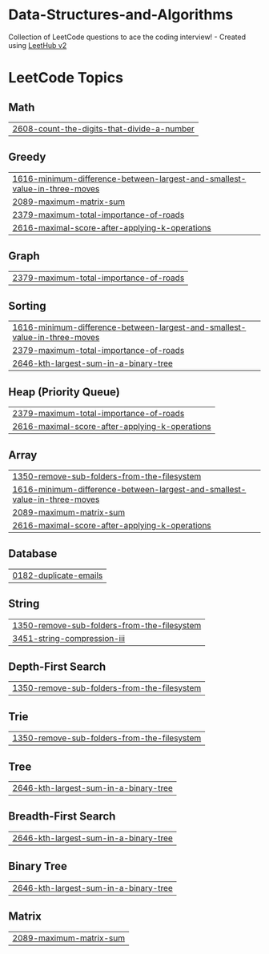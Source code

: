 # Data-Structures-and-Algorithms
Collection of LeetCode questions to ace the coding interview! - Created using [LeetHub v2](https://github.com/arunbhardwaj/LeetHub-2.0)

<!---LeetCode Topics Start-->
# LeetCode Topics
## Math
|  |
| ------- |
| [2608-count-the-digits-that-divide-a-number](https://github.com/Abhinavgit123/Data-Structures-and-Algorithms/tree/master/2608-count-the-digits-that-divide-a-number) |
## Greedy
|  |
| ------- |
| [1616-minimum-difference-between-largest-and-smallest-value-in-three-moves](https://github.com/Abhinavgit123/Data-Structures-and-Algorithms/tree/master/1616-minimum-difference-between-largest-and-smallest-value-in-three-moves) |
| [2089-maximum-matrix-sum](https://github.com/Abhinavgit123/Data-Structures-and-Algorithms/tree/master/2089-maximum-matrix-sum) |
| [2379-maximum-total-importance-of-roads](https://github.com/Abhinavgit123/Data-Structures-and-Algorithms/tree/master/2379-maximum-total-importance-of-roads) |
| [2616-maximal-score-after-applying-k-operations](https://github.com/Abhinavgit123/Data-Structures-and-Algorithms/tree/master/2616-maximal-score-after-applying-k-operations) |
## Graph
|  |
| ------- |
| [2379-maximum-total-importance-of-roads](https://github.com/Abhinavgit123/Data-Structures-and-Algorithms/tree/master/2379-maximum-total-importance-of-roads) |
## Sorting
|  |
| ------- |
| [1616-minimum-difference-between-largest-and-smallest-value-in-three-moves](https://github.com/Abhinavgit123/Data-Structures-and-Algorithms/tree/master/1616-minimum-difference-between-largest-and-smallest-value-in-three-moves) |
| [2379-maximum-total-importance-of-roads](https://github.com/Abhinavgit123/Data-Structures-and-Algorithms/tree/master/2379-maximum-total-importance-of-roads) |
| [2646-kth-largest-sum-in-a-binary-tree](https://github.com/Abhinavgit123/Data-Structures-and-Algorithms/tree/master/2646-kth-largest-sum-in-a-binary-tree) |
## Heap (Priority Queue)
|  |
| ------- |
| [2379-maximum-total-importance-of-roads](https://github.com/Abhinavgit123/Data-Structures-and-Algorithms/tree/master/2379-maximum-total-importance-of-roads) |
| [2616-maximal-score-after-applying-k-operations](https://github.com/Abhinavgit123/Data-Structures-and-Algorithms/tree/master/2616-maximal-score-after-applying-k-operations) |
## Array
|  |
| ------- |
| [1350-remove-sub-folders-from-the-filesystem](https://github.com/Abhinavgit123/Data-Structures-and-Algorithms/tree/master/1350-remove-sub-folders-from-the-filesystem) |
| [1616-minimum-difference-between-largest-and-smallest-value-in-three-moves](https://github.com/Abhinavgit123/Data-Structures-and-Algorithms/tree/master/1616-minimum-difference-between-largest-and-smallest-value-in-three-moves) |
| [2089-maximum-matrix-sum](https://github.com/Abhinavgit123/Data-Structures-and-Algorithms/tree/master/2089-maximum-matrix-sum) |
| [2616-maximal-score-after-applying-k-operations](https://github.com/Abhinavgit123/Data-Structures-and-Algorithms/tree/master/2616-maximal-score-after-applying-k-operations) |
## Database
|  |
| ------- |
| [0182-duplicate-emails](https://github.com/Abhinavgit123/Data-Structures-and-Algorithms/tree/master/0182-duplicate-emails) |
## String
|  |
| ------- |
| [1350-remove-sub-folders-from-the-filesystem](https://github.com/Abhinavgit123/Data-Structures-and-Algorithms/tree/master/1350-remove-sub-folders-from-the-filesystem) |
| [3451-string-compression-iii](https://github.com/Abhinavgit123/Data-Structures-and-Algorithms/tree/master/3451-string-compression-iii) |
## Depth-First Search
|  |
| ------- |
| [1350-remove-sub-folders-from-the-filesystem](https://github.com/Abhinavgit123/Data-Structures-and-Algorithms/tree/master/1350-remove-sub-folders-from-the-filesystem) |
## Trie
|  |
| ------- |
| [1350-remove-sub-folders-from-the-filesystem](https://github.com/Abhinavgit123/Data-Structures-and-Algorithms/tree/master/1350-remove-sub-folders-from-the-filesystem) |
## Tree
|  |
| ------- |
| [2646-kth-largest-sum-in-a-binary-tree](https://github.com/Abhinavgit123/Data-Structures-and-Algorithms/tree/master/2646-kth-largest-sum-in-a-binary-tree) |
## Breadth-First Search
|  |
| ------- |
| [2646-kth-largest-sum-in-a-binary-tree](https://github.com/Abhinavgit123/Data-Structures-and-Algorithms/tree/master/2646-kth-largest-sum-in-a-binary-tree) |
## Binary Tree
|  |
| ------- |
| [2646-kth-largest-sum-in-a-binary-tree](https://github.com/Abhinavgit123/Data-Structures-and-Algorithms/tree/master/2646-kth-largest-sum-in-a-binary-tree) |
## Matrix
|  |
| ------- |
| [2089-maximum-matrix-sum](https://github.com/Abhinavgit123/Data-Structures-and-Algorithms/tree/master/2089-maximum-matrix-sum) |
<!---LeetCode Topics End-->